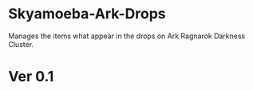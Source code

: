 # Skyamoeba-Ark-Drops
Manages the items what appear in the drops on Ark Ragnarok Darkness Cluster. 

# Ver 0.1
